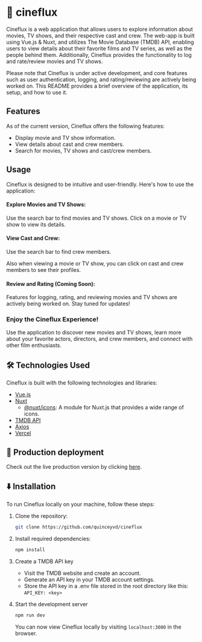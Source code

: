 # 🍿 cineflux
Cineflux is a web application that allows users to explore information about movies, TV shows, and their respective cast and crew. The web-app is built using Vue.js & Nuxt, and utilizes The Movie Database (TMDB) API, enabling users to view details about their favorite films and TV series, as well as the people behind them. Additionally, Cineflux provides the functionality to log and rate/review movies and TV shows.

Please note that Cineflux is under active development, and core features such as user authentication, logging, and rating/reviewing are actively being worked on. This README provides a brief overview of the application, its setup, and how to use it.

##  Features
As of the current version, Cineflux offers the following features:

- Display movie and TV show information.
- View details about cast and crew members.
- Search for movies, TV shows and cast/crew members.

## Usage
Cineflux is designed to be intuitive and user-friendly. Here's how to use the application:

#### Explore Movies and TV Shows:
Use the search bar to find movies and TV shows.
Click on a movie or TV show to view its details.

#### View Cast and Crew:
Use the search bar to find crew members.

Also when viewing a movie or TV show, you can click on cast and crew members to see their profiles.

#### Review and Rating (Coming Soon):
Features for logging, rating, and reviewing movies and TV shows are actively being worked on. Stay tuned for updates!


### Enjoy the Cineflux Experience!
Use the application to discover new movies and TV shows, learn more about your favorite actors, directors, and crew members, and connect with other film enthusiasts.


## 🛠️ Technologies Used
Cineflux is built with the following technologies and libraries:

- [Vue.js](https://vuejs.org/)
- [Nuxt](https://nuxt.com/)
    - [@nuxt/icons](https://nuxt.com/modules/icon): A module for Nuxt.js that provides a wide range of icons.
- [TMDB API](https://themoviedb.org/)
- [Axios](https://axios-http.com/)
- [Vercel](https://vercel.com/)

## 🔗 Production deployment
Check out the live production version by clicking [here](https://cineflux.vercel.app).

## ⬇️ Installation
To run Cineflux locally on your machine, follow these steps:

1. Clone the repository:

   ```bash
   git clone https://github.com/quinceyvd/cineflux
    ```
2. Install required dependencies:
    ```bash
    npm install
    ``` 
3. Create a TMDB API key
    - Visit the TMDB website and create an account.
    - Generate an API key in your TMDB account settings.
    - Store the API key in a .env file stored in the root directory like this: `API_KEY: <key>`
4. Start the development server
    ```bash
    npm run dev
    ```
    You can now view Cineflux locally by visiting `localhost:3000` in the browser. 